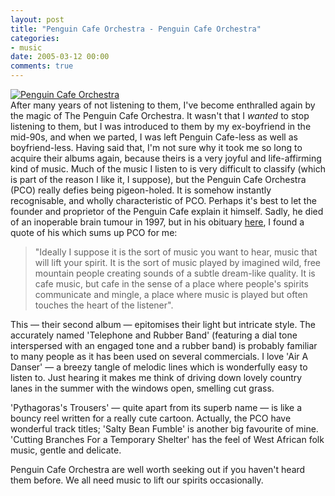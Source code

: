 ```yaml
---
layout: post
title: "Penguin Cafe Orchestra - Penguin Cafe Orchestra"
categories:
- music
date: 2005-03-12 00:00
comments: true
---
```


<p><div class="img-shadow"><a href="http://www.amazon.co.uk/exec/obidos/ASIN/B000025JQM/butshesagirl-21" target="_blank"><img src="http://images-eu.amazon.com/images/P/B000025JQM.02._PE_.jpg" alt="Penguin Cafe Orchestra" class="Amazonimage" /></a></div>After many years of not listening to them, I've become enthralled again by the magic of The Penguin Cafe Orchestra. It wasn't that I <em>wanted</em> to stop listening to them, but I was introduced to them by my ex-boyfriend in the mid-90s, and when we parted, I was left Penguin Cafe-less as well as boyfriend-less. Having said that, I'm not sure why it took me so long to acquire their albums again, because theirs is a very joyful and life-affirming kind of music. Much of the music I listen to is very difficult to classify (which is part of the reason I like it, I suppose), but the Penguin Cafe Orchestra (PCO) really defies being pigeon-holed. It is somehow instantly recognisable, and wholly characteristic of PCO. Perhaps it's best to let the founder and proprietor of the Penguin Cafe explain it himself. Sadly, he died of an inoperable brain tumour in 1997, but in his obituary <a href="http://www.iceforce.co.uk/PCO/simon_jeffes.htm">here</a>, I found a quote of his which sums up PCO for me:</p>

<blockquote>
<p>
"Ideally I suppose it is the sort of music you want to hear, music that will lift your spirit. It is the sort of music played by imagined wild, free mountain people creating sounds of a subtle dream-like quality. It is cafe music, but cafe in the sense of a place where people's spirits communicate and mingle, a place where music is played but often touches the heart of the listener".
</p>
</blockquote>


<p>This &mdash; their second album &mdash; epitomises their light but intricate style. The accurately named 'Telephone and Rubber Band' (featuring a dial tone interspersed with an engaged tone and a rubber band) is probably familiar to many people as it has been used on several commercials. I love 'Air A Danser' &mdash; a breezy tangle of melodic lines which is wonderfully easy to listen to. Just hearing it makes me think of driving down lovely country lanes in the summer with the windows open, smelling cut grass.</p>

<p>'Pythagoras's Trousers' &mdash; quite apart from its superb name &mdash; is like a bouncy reel written for a really cute cartoon. Actually, the PCO have wonderful track titles; 'Salty Bean Fumble' is another big favourite of mine. 'Cutting Branches For a Temporary Shelter' has the feel of West African folk music, gentle and delicate.</p>

<p>Penguin Cafe Orchestra are well worth seeking out if you haven't heard them before. We all need music to lift our spirits occasionally.</p>

